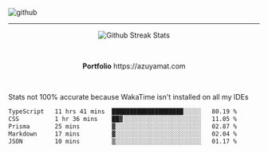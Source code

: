 ![github](https://media.discordapp.net/attachments/881363147364118528/1142610121697021952/background.png?width=1000&height=300)<br>
___
<p align="center">
  <img alt="Github Streak Stats" src="https://streak-stats.demolab.com?user=Azuyamat&theme=transparent&hide_border=true"/>
</p><br>
<p align="center">
      <strong>Portfolio</strong> https://azuyamat.com
</p><br>

Stats not 100% accurate because WakaTime isn't installed on all my IDEs
<!--START_SECTION:waka-->

```txt
TypeScript   11 hrs 41 mins  ████████████████████░░░░░   80.19 %
CSS          1 hr 36 mins    ██▓░░░░░░░░░░░░░░░░░░░░░░   11.05 %
Prisma       25 mins         ▓░░░░░░░░░░░░░░░░░░░░░░░░   02.87 %
Markdown     17 mins         ▓░░░░░░░░░░░░░░░░░░░░░░░░   02.04 %
JSON         10 mins         ▒░░░░░░░░░░░░░░░░░░░░░░░░   01.17 %
```

<!--END_SECTION:waka-->

